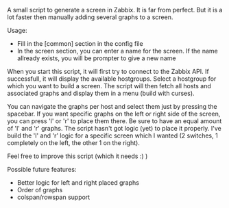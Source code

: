 A small script to generate a screen in Zabbix.
It is far from perfect. But it is a lot faster then manually adding several graphs to a screen.

Usage:
- Fill in the [common]  section in the config file
- In the screen section, you can enter a name for the screen. If the name allready exists, you will be prompter to give a new name

When you start this script, it will first try to connect to the Zabbix API. If successfull, it will display the available hostgroups. Select a hostgroup for which you want to build a screen.
The script will then fetch all hosts and associated graphs and display them in a menu (build with curses).

You can navigate the graphs per host and select them just by pressing the spacebar. If you want specific graphs on the left or right side of the screen, you can press 'l' or 'r' to place them there. Be sure to have an equal amount of 'l' and 'r' graphs. The script hasn't got logic (yet) to place it properly. I've build the 'l' and 'r' logic for a specific screen which I wanted (2 switches, 1 completely on the left, the other 1 on the right).

Feel free to improve this script (which it needs :) )


Possible future features:
- Better logic for left and right placed graphs
- Order of graphs
- colspan/rowspan support
